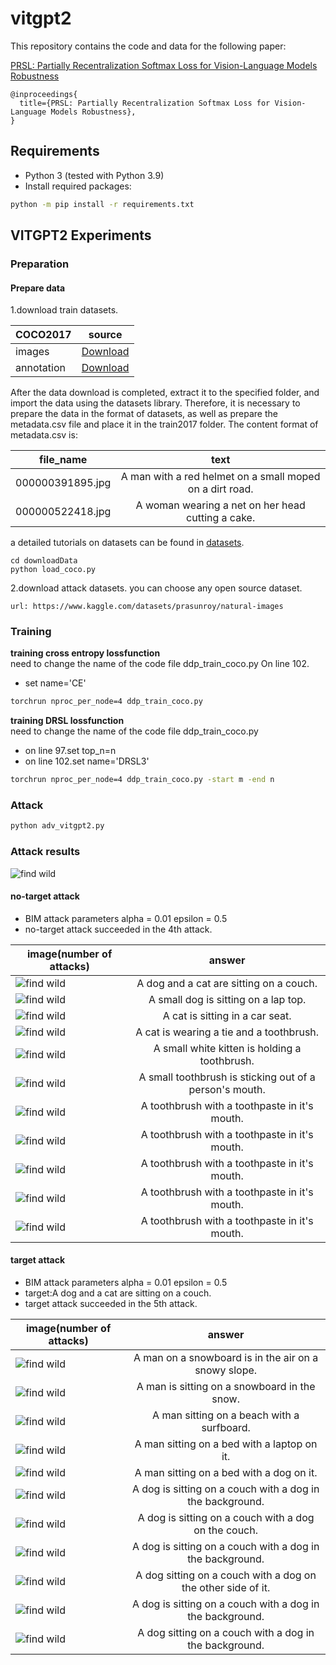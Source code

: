 # vitgpt2

This repository contains the code and data for the following paper:

[PRSL: Partially Recentralization Softmax Loss for Vision-Language Models Robustness](https://arxiv.org/abs/2402.03627)

```
@inproceedings{ 
  title={PRSL: Partially Recentralization Softmax Loss for Vision-Language Models Robustness},
}
```

## Requirements

- Python 3 (tested with Python 3.9)
- Install required packages:

```bash
python -m pip install -r requirements.txt
```

## VITGPT2 Experiments

### Preparation

#### Prepare data
1.download train datasets. 

 COCO2017   |                                               source                                                
------------|:---------------------------------------------------------------------------------------------------:
 images     |               <a href="http://images.cocodataset.org/zips/train2017.zip">Download</a>               
 annotation | <a href="http://images.cocodataset.org/annotations/stuff_annotations_trainval2017.zip">Download</a> 

After the data download is completed, extract it to the specified folder, and import the data using the datasets
library. Therefore, it is necessary to prepare the data in the format of datasets, as well as prepare the metadata.csv
file and place it in the train2017 folder. The content format of metadata.csv is:

 file_name        |                           text                           
------------------|:--------------------------------------------------------:
 000000391895.jpg | A man with a red helmet on a small moped on a dirt road. 
 000000522418.jpg |    A woman wearing a net on her head cutting a cake.     

a detailed tutorials on datasets can be found in [datasets](https://huggingface.co/docs/datasets/index).



```
cd downloadData
python load_coco.py
```

2.download attack datasets. you can choose any open source dataset.
```
url: https://www.kaggle.com/datasets/prasunroy/natural-images
```


### Training

**training cross entropy lossfunction**  
need to change the name of the code file ddp_train_coco.py On line 102.  
- set name='CE'
```bash
torchrun nproc_per_node=4 ddp_train_coco.py
```

**training DRSL lossfunction**  
need to change the name of the code file ddp_train_coco.py    
- on line 97.set top_n=n   
- on line 102.set name='DRSL3'
```bash
torchrun nproc_per_node=4 ddp_train_coco.py -start m -end n
```


### Attack
```bash
python adv_vitgpt2.py
```




### Attack results
![find wild](attacked.jpg)  


####  no-target attack
- BIM attack parameters alpha = 0.01 epsilon = 0.5
- no-target attack succeeded in the 4th attack. 

 image(number of attacks)   |                                               answer                                                
------------|:---------------------------------------------------------------------------------------------------:
![find wild](attackImage/1695372382/1.jpg)|  A dog and a cat are sitting on a couch.
![find wild](attackImage/1695372382/2.jpg)|  A small dog is sitting on a lap top.
![find wild](attackImage/1695372382/3.jpg)|  A cat is sitting in a car seat.
![find wild](attackImage/1695372382/4.jpg)|  A cat is wearing a tie and a toothbrush.
![find wild](attackImage/1695372382/5.jpg)|  A small white kitten is holding a toothbrush.
![find wild](attackImage/1695372382/6.jpg)|  A small toothbrush is sticking out of a person's mouth.
![find wild](attackImage/1695372382/7.jpg)|  A toothbrush with a toothpaste in it's mouth.
![find wild](attackImage/1695372382/8.jpg)|  A toothbrush with a toothpaste in it's mouth.
![find wild](attackImage/1695372382/9.jpg)|  A toothbrush with a toothpaste in it's mouth.
![find wild](attackImage/1695372382/10.jpg)|  A toothbrush with a toothpaste in it's mouth.
![find wild](attackImage/1695372382/11.jpg)|  A toothbrush with a toothpaste in it's mouth.

 
 
####  target attack


- BIM attack parameters alpha = 0.01 epsilon = 0.5 
- target:A dog and a cat are sitting on a couch.
- target attack succeeded in the 5th attack. 
 

 image(number of attacks)   |                                               answer                                                
------------|:---------------------------------------------------------------------------------------------------:
![find wild](attackImage/1695366683/1.jpg)| A man on a snowboard is in the air on a snowy slope.
![find wild](attackImage/1695366683/2.jpg)| A man is sitting on a snowboard in the snow.
![find wild](attackImage/1695366683/3.jpg)| A man sitting on a beach with a surfboard.
![find wild](attackImage/1695366683/4.jpg)| A man sitting on a bed with a laptop on it.
![find wild](attackImage/1695366683/5.jpg)| A man sitting on a bed with a dog on it.
![find wild](attackImage/1695366683/6.jpg)| A dog is sitting on a couch with a dog in the background.
![find wild](attackImage/1695366683/7.jpg)| A dog is sitting on a couch with a dog on the couch.
![find wild](attackImage/1695366683/8.jpg)| A dog is sitting on a couch with a dog in the background.
![find wild](attackImage/1695366683/9.jpg)| A dog sitting on a couch with a dog on the other side of it.
![find wild](attackImage/1695366683/10.jpg)| A dog is sitting on a couch with a dog in the background.
![find wild](attackImage/1695366683/11.jpg)| A dog sitting on a couch with a dog in the background.
 
 


 
 
